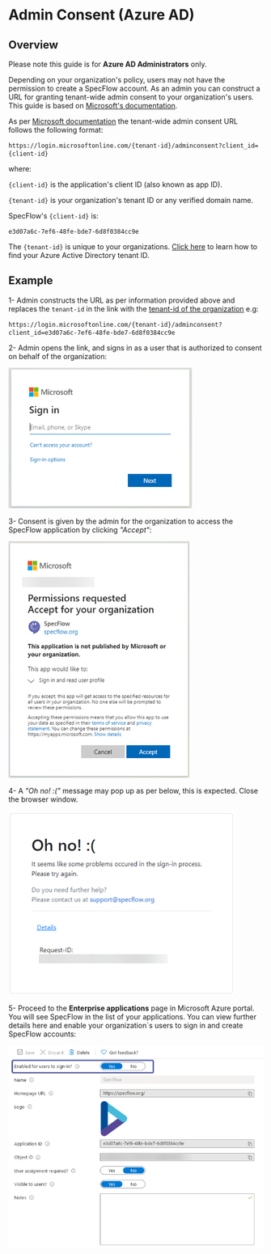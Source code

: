 # Admin Consent (Azure AD)

## Overview

Please note this guide is for **Azure AD Administrators** only.

Depending on your organization's policy, users may not have the permission to create a SpecFlow account. As an admin you can construct a URL for granting tenant-wide admin consent to your organization's users. This guide is based on [Microsoft's documentation](https://docs.microsoft.com/en-us/azure/active-directory/manage-apps/grant-admin-consent#construct-the-url-for-granting-tenant-wide-admin-consent).

As per [Microsoft documentation](https://docs.microsoft.com/en-us/azure/active-directory/manage-apps/grant-admin-consent#construct-the-url-for-granting-tenant-wide-admin-consent) the tenant-wide admin consent URL follows the following format:

```` HTTP
https://login.microsoftonline.com/{tenant-id}/adminconsent?client_id={client-id}
````

where:

`{client-id}` is the application's client ID (also known as app ID).

`{tenant-id}` is your organization's tenant ID or any verified domain name.

SpecFlow's `{client-id}` is:

````
e3d07a6c-7ef6-48fe-bde7-6d8f0384cc9e
````

The `{tenant-id}` is unique to your organizations. [Click here](https://docs.microsoft.com/en-us/azure/active-directory/fundamentals/active-directory-how-to-find-tenant) to learn how to find your Azure Active Directory tenant ID.

## Example

1- Admin constructs the URL as per information provided above and replaces the `tenant-id` in the link with the [tenant-id of the organization](https://docs.microsoft.com/en-us/azure/active-directory/fundamentals/active-directory-how-to-find-tenant) e.g:  

```` HTTP
https://login.microsoftonline.com/{tenant-id}/adminconsent?client_id=e3d07a6c-7ef6-48fe-bde7-6d8f0384cc9e
````

2- Admin opens the link, and signs in as a user that is authorized to consent on behalf of the organization:

![](./_static/images/admin1.png)

3- Consent is given by the admin for the organization to access the SpecFlow application by clicking *"Accept"*:

![](./_static/images/admin2.png)

4- A *"Oh no! :("* message may pop up as per below, this is expected. Close the browser window.

![](./_static/images/admin3.png)

5- Proceed to the **Enterprise applications** page in Microsoft Azure portal. You will see SpecFlow in the list of your applications. You can view further details here and enable your organization`s users to sign in and create SpecFlow accounts:

![](./_static/images/admin4.png)
